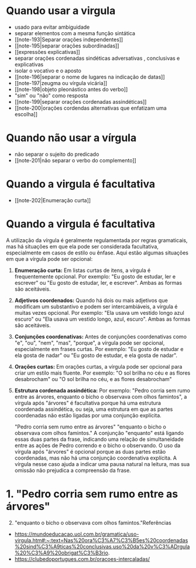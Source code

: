 
# Quando usar a virgula
- usado para evitar ambiguidade
- separar elementos com a mesma função sintática
- [[note-193|Separar orações independentes]]
- [[note-195|separar orações subordinadas]]
- [[expressões explicativas]]
- separar orações cordenadas sindéticas adversativas , conclusivas e explicativas
- isolar o vocativo e o aposto
- [[note-196|separar o nome de lugares na indicação de datas]]
- [[note-197|zeugma ou vírgula vicária]]
- [[note-198|objeto pleonástico antes do verbo]]
- "sim" ou "não" como resposta
- [[note-199|separar orações cordenadas assindéticas]]
- [[note-200|orações cordendas alternativas que enfatizam uma escolha]]

# Quando não usar a vírgula

- não separar o sujeito do predicado
- [[note-201|não separar o verbo do complemento]]

# Quando a virgula é facultativa
- [[note-202|Enumeração curta]]
# Quando a virgula é facultativa

A utilização da vírgula é geralmente regulamentada por regras gramaticais, mas há situações em que ela pode ser considerada facultativa, especialmente em casos de estilo ou ênfase. Aqui estão algumas situações em que a vírgula pode ser opcional:

1. **Enumeração curta:** Em listas curtas de itens, a vírgula é frequentemente opcional. Por exemplo: "Eu gosto de estudar, ler e escrever" ou "Eu gosto de estudar, ler, e escrever". Ambas as formas são aceitáveis.
    
2. **Adjetivos coordenados:** Quando há dois ou mais adjetivos que modificam um substantivo e podem ser intercambiáveis, a vírgula é muitas vezes opcional. Por exemplo: "Ela usava um vestido longo azul escuro" ou "Ela usava um vestido longo, azul, escuro". Ambas as formas são aceitáveis.
    
3. **Conjunções coordenativas:** Antes de conjunções coordenativas como "e", "ou", "nem", "mas", "porque", a vírgula pode ser opcional, especialmente em frases curtas. Por exemplo: "Eu gosto de estudar e ela gosta de nadar" ou "Eu gosto de estudar, e ela gosta de nadar".
    
4. **Orações curtas:** Em orações curtas, a vírgula pode ser opcional para criar um estilo mais fluente. Por exemplo: "O sol brilha no céu e as flores desabrocham" ou "O sol brilha no céu, e as flores desabrocham"
5. **Estrutura cordenada assindética:** Por exemplo: "Pedro corria sem rumo entre as árvores, enquanto o bicho o observava com olhos famintos", a vírgula após "árvores" é facultativa porque há uma estrutura coordenada assindética, ou seja, uma estrutura em que as partes coordenadas não estão ligadas por uma conjunção explícita.

	"Pedro corria sem rumo entre as árvores"
	"enquanto o bicho o observava com olhos famintos."
A conjunção "enquanto" está ligando essas duas partes da frase, indicando uma relação de simultaneidade entre as ações de Pedro correndo e o bicho o observando. O uso da vírgula após "árvores" é opcional porque as duas partes estão coordenadas, mas não há uma conjunção coordenativa explícita. A vírgula nesse caso ajuda a indicar uma pausa natural na leitura, mas sua omissão não prejudica a compreensão da frase.

# 1. "Pedro corria sem rumo entre as árvores"
2. "enquanto o bicho o observava com olhos famintos."Referências
- https://mundoeducacao.uol.com.br/gramatica/uso-virgula.htm#:~:text=Nas%20ora%C3%A7%C3%B5es%20coordenadas%20sind%C3%A9ticas%20conclusivas,uso%20da%20v%C3%ADrgula%20%C3%A9%20obrigat%C3%B3rio.
- https://clubedoportugues.com.br/oracoes-intercaladas/